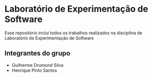 # Laboratório de Experimentação de Software

Esse repositório inclui todos os trabalhos realizados na disciplina de Laboratório de Experimentação  de Software

## Integrantes do grupo
- Guilherme Drumond Silva
- Henrique Pinto Santos
